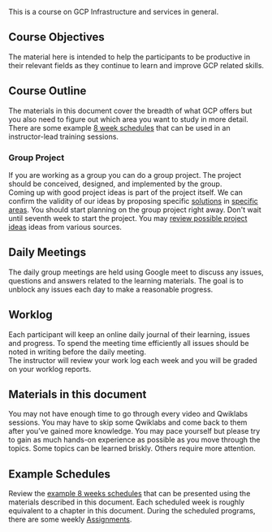 
This is a  course on GCP Infrastructure and services in general.  


## Course Objectives

The material here is intended to help the participants to be productive  in their relevant fields as they continue to learn and improve GCP related skills.

## Course Outline

The materials in this document  cover the breadth of what GCP offers but you also need to figure out which area you want to study in more detail. 
There are some example [8 week schedules](Schedules) that can be used in an instructor-lead training sessions.

### Group Project

If you are working as a group you can do a group project. The project should be conceived, designed, and implemented by the group.  
Coming up with good project ideas is part of the project itself.  We can confirm the validity of our ideas by proposing specific [solutions]( https://cloud.google.com/solutions  ) in  [specific areas](https://cloud.google.com/architecture). You should start planning on the group project right away. Don't wait until seventh week to start the project. 
You may [review possible project ideas](Projects) ideas from various sources. 

## Daily Meetings

The daily group meetings are held using Google meet to discuss any issues, questions and answers related to the learning materials.  The goal is to unblock any issues each day to make a reasonable progress. 

## Worklog

Each participant will keep an online  daily journal of their learning, issues and progress.
To spend the meeting time efficiently all issues should be noted in writing before the daily meeting.  
The instructor will review your work log each week and you will be graded on your worklog reports.

## Materials in this document

You may not have enough time to go through every video and Qwiklabs sessions.  You may have to skip some Qwiklabs and come back to them after you’ve gained more knowledge. You may pace yourself but please try to gain as much hands-on experience as possible as you move through the topics. Some topics can be learned briskly. Others require more attention. 

## Example Schedules

Review the [example 8 weeks schedules](  Schedules ) that can be presented using the materials described in this document. Each scheduled week is roughly equivalent to a chapter in this document. 
During the scheduled programs, there are some weekly [Assignments](Assignments).